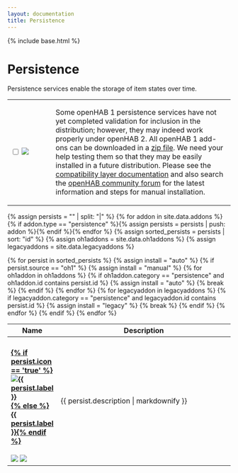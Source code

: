 ```yaml
---
layout: documentation
title: Persistence
---
```


{% include base.html %}

# Persistence

Persistence services enable the storage of item states over time.

<table id="persistence-select" class="striped">
  <tbody>
    <tr>
      <td width="20%">
        <p>
          <input type="checkbox" class="filled-in" id="manual-checkbox" />
          <label for="manual-checkbox"><img src="{{base}}/images/tag-install-manual.svg"></label>
        </p>
      </td>
      <td>
        <p>
        Some openHAB 1 persistence services have not yet completed validation for inclusion in the distribution; however, they may indeed work properly under openHAB 2.
        All openHAB 1 add-ons can be downloaded in a <a href="https://bintray.com/openhab/mvn/download_file?file_path=org%2Fopenhab%2Fdistro%2Fopenhab%2F1.9.0%2Fopenhab-1.9.0-addons.zip">zip file</a>.  
        We need your help testing them so that they may be easily installed in a future distribution.
        Please see the <a href="{{base}}/developers/development/compatibilitylayer.html#how-to-use-openhab-1x-add-ons-that-are-not-part-of-the-distribution">compatibility layer documentation</a> and
        also search the <a href="https://community.openhab.org">openHAB community forum</a> for the latest information and steps for manual installation.
        </p>
      </td>
    </tr>
  </tbody>
</table>

{% assign persists = "" | split: "|" %}
{% for addon in site.data.addons %}{% if addon.type == "persistence" %}{% assign persists = persists | push: addon %}{% endif %}{% endfor %}
{% assign sorted_persists = persists | sort: "id" %}
{% assign oh1addons = site.data.oh1addons %}
{% assign legacyaddons = site.data.legacyaddons %}

<table id="persistence-overview" class="bordered addon-table">
  <thead>
    <tr>
      <th data-field="label" width="20%">Name</th>
      <th data-field="description">Description</th>
    </tr>
  </thead>
  <tbody>
    {% for persist in sorted_persists %}
        {% assign install = "auto" %}
        {% if persist.source == "oh1" %}
          {% assign install = "manual" %}
          {% for oh1addon in oh1addons %}
            {% if oh1addon.category == "persistence" and oh1addon.id contains persist.id %}
        	  {% assign install = "auto" %}
        	  {% break %}
        	{% endif %}
          {% endfor %}
          {% for legacyaddon in legacyaddons %}
            {% if legacyaddon.category == "persistence" and legacyaddon.id contains persist.id %}
        	  {% assign install = "legacy" %}
        	  {% break %}
        	{% endif %}
          {% endfor %}
        {% endif %}
        <tr class="install-{{install}} source-{{persist.source}}">
          <td>
            <h4><a href="{{base}}/addons/persistence/{{persist.id}}/readme.html">{% if persist.icon == 'true' %}<img class="logo" src="{{base}}/images/addons/{{persist.id}}.png" title="{{ persist.label }}" alt="{{ persist.label }}" />{% else %}{{ persist.label }}{% endif %}</a></h4>
            <img src="{{base}}/images/tag-{{persist.source}}.svg"> <img src="{{base}}/images/tag-install-{{install}}.svg">
          </td>
          <td>{{ persist.description | markdownify }}</td>
        </tr>
    {% endfor %}
 </tbody>
</table>
